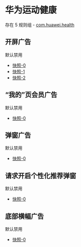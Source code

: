 # 华为运动健康

存在 5 规则组 - [com.huawei.health](/src/apps/com.huawei.health.ts)

## 开屏广告

默认禁用

- [快照-0](https://i.gkd.li/i/12667766)
- [快照-1](https://i.gkd.li/i/13215012)
- [快照-2](https://i.gkd.li/i/13228290)

## “我的”页会员广告

默认禁用

- [快照-0](https://i.gkd.li/i/12667814)

## 弹窗广告

默认禁用

- [快照-0](https://i.gkd.li/i/13546292)

## 请求开启个性化推荐弹窗

默认禁用

- [快照-0](https://i.gkd.li/i/13546292)

## 底部横幅广告

默认禁用

- [快照-0](https://i.gkd.li/i/13587206)
